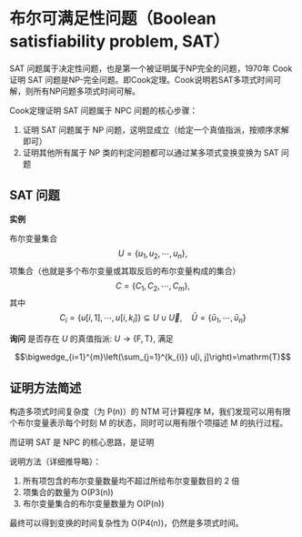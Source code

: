 # 布尔可满足性问题（Boolean satisfiability problem, SAT）

SAT 问题属于决定性问题，也是第一个被证明属于NP完全的问题，1970年 Cook 证明 SAT 问题是NP-完全问题。即Cook定理。Cook说明若SAT多项式时间可解，则所有NP问题多项式时间可解。

Cook定理证明 SAT 问题属于 NPC 问题的核心步骤：
1. 证明 SAT 问题属于 NP 问题，这明显成立（给定一个真值指派，按顺序求解即可）
2. 证明其他所有属于 NP 类的判定问题都可以通过某多项式变换变换为 SAT 问题




## SAT 问题


**实例**

布尔变量集合 
$$U=\left\{u_{1}, u_{2}, \cdots, u_{n}\right\},$$ 
项集合（也就是多个布尔变量或其取反后的布尔变量构成的集合）
$$C=\left\{C_{1}, C_{2}, \cdots, C_{m}\right\},$$
其中
$$C_{i}=\left\{u[i, 1], \cdots, u\left[i, k_{i}\right]\right\}
\subseteq U \cup \vec{U}, \quad \bar{U}=\left\{\bar{u}_{1}, \cdots, \bar{u}_{n}\right\}$$

**询问** 是否存在 $U$ 的真值指派: 
$U \rightarrow\{\mathrm{F}, \mathrm{T}\},$ 满足 

$$\bigwedge_{i=1}^{m}\left(\sum_{j=1}^{k_{i}} u[i, j]\right)=\mathrm{T}$$


## 证明方法简述

构造多项式时间复杂度（为 P(n)）的 NTM 可计算程序 M，我们发现可以用有限个布尔变量表示每个时刻 M 的状态，同时可以用有限个项描述 M 的执行过程。

而证明 SAT 是 NPC 的核心思路，是证明


说明方法（详细推导略）：

1. 所有项包含的布尔变量数量均不超过所给布尔变量数目的 2 倍
2. 项集合的数量为 O(P3(n))
3. 布尔变量集合的布尔变量数量为 O(P(n)) 

最终可以得到变换的时间复杂性为 O(P4(n))，仍然是多项式时间。
